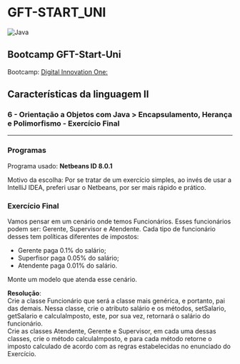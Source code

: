 # GFT-START_UNI

![Java](https://img.shields.io/badge/java-%23ED8B00.svg?style=for-the-badge&logo=java&logoColor=white)


## Bootcamp GFT-Start-Uni
Bootcamp: [<ins>Digital Innovation One:</ins>](https://digitalinnovation.one/)

## Características da linguagem II  
### 6 - Orientação a Objetos com Java > Encapsulamento, Herança e Polimorfismo - Exercício Final

***

### Programas
Programa usado: **Netbeans ID 8.0.1**  

Motivo da escolha: Por se tratar de um exercício simples, ao invés de usar a IntelliJ IDEA, preferi usar o Netbeans, por ser mais rápido e prático.  

### Exercício Final  
Vamos pensar em um cenário onde temos Funcionários. Esses funcionários podem ser: Gerente, Supervisor e Atendente. Cada tipo de funcionário desses tem políticas diferentes de impostos:  

- Gerente paga 0.1% do salário;
- Superfisor paga 0.05% do salário;
- Atendente paga 0.01% do salário.  

Monte um modelo que atenda esse cenário.  

**Resolução**:  
Crie a classe Funcionário que será a classe mais genérica, e portanto, pai das demais. Nessa classe, crie o atributo salário e os métodos, setSalario, getSalario e calculaImposto, este, por sua vez, retornará o salário do funcionário.  
Crie as classes Atendente, Gerente e Supervisor, em cada uma dessas classes, crie o método calculaImposto, e para cada método retorne o imposto calculado de acordo com as regras estabelecidas no enunciado do Exercício.
